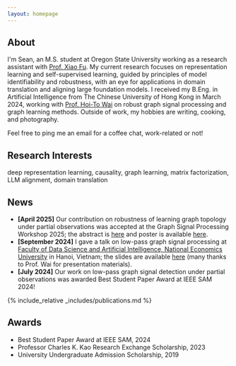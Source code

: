 ```yaml
---
layout: homepage
---
```


## About

I'm Sean, an M.S. student at Oregon State University working as a research assistant with [Prof. Xiao Fu](https://web.engr.oregonstate.edu/~fuxia). My current research focuses on representation learning and self-supervised learning, guided by principles of model identifiability and robustness, with an eye for applications in domain translation and aligning large foundation models. I received my B.Eng. in Artificial Intelligence from The Chinese University of Hong Kong in March 2024, working with [Prof. Hoi-To Wai](https://www1.se.cuhk.edu.hk/~htwai) on robust graph signal processing and graph learning methods. Outside of work, my hobbies are writing, cooking, and photography.

Feel free to ping me an email for a coffee chat, work-related or not!

## Research Interests
deep representation learning, causality, graph learning, matrix factorization, LLM alignment, domain translation

## News
- **[April 2025]** Our contribution on robustness of learning graph topology under partial observations was accepted at the Graph Signal Processing Workshop 2025; the abstract is [here](./assets/files/GSPW2025_Paper.pdf) and poster is available [here](./assets/files/GSPW2025_Poster.pdf).
- **[September 2024]** I gave a talk on low-pass graph signal processing at [Faculty of Data Science and Artificial Intelligence, National Economics University](https://fda.neu.edu.vn/) in Hanoi, Vietnam; the slides are available [here](./assets/files/Talk_at_NEU_2024.pdf) (many thanks to Prof. Wai for presentation materials).
- **[July 2024]** Our work on low-pass graph signal detection under partial observations was awarded Best Student Paper Award at IEEE SAM 2024!

{% include_relative _includes/publications.md %}

## Awards

- Best Student Paper Award at IEEE SAM, 2024
- Professor Charles K. Kao Research Exchange Scholarship, 2023
- University Undergraduate Admission Scholarship, 2019

<!-- {% include_relative _includes/services.md %} -->
